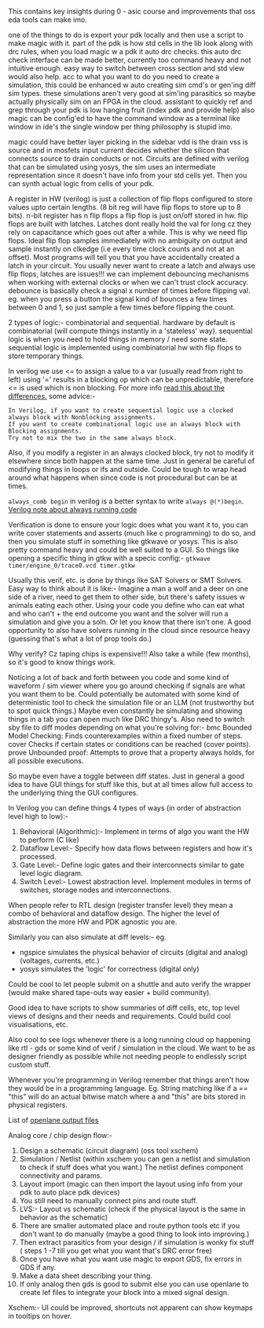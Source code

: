 This contains key insights during 0 - asic course and improvements that oss eda tools can make imo.

one of the things to do is export your pdk locally and then use a script to make magic with it.
part of the pdk is how std cells in the lib look along with drc rules, when you load magic w a pdk it auto drc checks.
this auto drc check interface can be made better, currently too command heavy and not intuitive enough.
easy way to switch between cross section and std view would also help.
acc to what you want to do you need to create a simulation, this could be enhanced w auto creating sim cmd's or gen'ing diff sim types.
these simulations aren't very good at sim'ing parasitics so maybe actually physically sim on an FPGA in the cloud.
assistant to quickly ref and grep through your pdk is low hanging fruit (index pdk and provide help)
also magic can be config'ed to have the command window as a terminal like window in ide's the single window per thing philosophy is stupid imo.

magic could have better layer picking in the sidebar
vdd is the drain vss is source and in mosfets input current decides whether the silicon that connects source to drain conducts or not.
Circuits are defined with verilog that can be simulated using yosys, the sim uses an intermediate representation since it doesn't have info from your std cells yet.
Then you can synth actual logic from cells of your pdk.

A register in HW (verilog) is just a collection of flip flops configured to store values upto certain lengths.
(8 bit reg will have flip flops to store up to 8 bits).
n-bit register has n flip flops a flip flop is just on/off stored in hw.
flip flops are built with latches.
Latches dont really hold the val for long cz they rely on capacitance which goes out after a while.
This is why we need flip flops.
Ideal flip flop samples immediately with no ambiguity on output and sample instantly on clkedge (i.e every time clock counts and not at an offset).
Most programs will tell you that you have accidentally created a latch in your circuit.
You usually never want to create a latch and always use flip flops, latches are issues!!!
we can implement debouncing mechanisms when working with external clocks or when we can't trust clock accuracy.
debounce is basically check a signal x number of times before flipping val.
eg. when you press a button the signal kind of bounces a few times between 0 and 1, so just sample a few times
before flipping the count.

2 types of logic:- combinatorial and sequential.
hardware by default is combinatorial (will compute things instantly in a 'stateless' way).
sequential logic is when you need to hold things in memory / need some state.
sequential logic is implemented using combinatorial hw with flip flops to store temporary things.

In verilog we use <= to assign a value to a var (usually read from right to left)
using '=' results in a blocking op which can be unpredictable, therefore <= is used which is non blocking.
For more info [read this about the differences.](https://www.perplexity.ai/search/blocking-vs-non-blocking-assig-RkHCoI1nS_OPGGIdcf.EWg)
some advice:-

```
In Verilog, if you want to create sequential logic use a clocked always block with Nonblocking assignments.
If you want to create combinational logic use an always block with Blocking assignments.
Try not to mix the two in the same always block.
```

Also, if you modify a register in an always clocked block, try not to modify it elsewhere since both happen at the same time.
Just in general be careful of modifying things in loops or ifs and outside.
Could be tough to wrap head around what happens when since code is not procedural but can be at times.

`always_comb begin` in verilog is a better syntax to write `always @(*)begin`.
[Verilog note about always running code](https://chatgpt.com/share/6813f4ca-1850-8000-aec0-12fcf59bf812)

Verification is done to ensure your logic does what you want it to, you can write cover statements and asserts
(much like c programming) to do so, and then you simulate stuff in something like gtkwave or yosys.
This is also pretty command heavy and could be well suited to a GUI.
So things like opening a specific thing in gtkw with a specic config:-
`gtkwave timer/engine_0/trace0.vcd timer.gtkw`

Usually this verif, etc. is done by things like SAT Solvers or SMT Solvers.
Easy way to think about it is like:-
Imagine a man a wolf and a deer on one side of a river, need to get them to other side, but there's safety issues w animals eating each other.
Using your code you define who can eat what and who can't + the end outcome you want and the solver will run a simulation and give you a soln.
Or let you know that there isn't one.
A good opportunity to also have solvers running in the cloud since resource heavy (guessing that's what a lot of prop tools do.)

Why verify? Cz taping chips is expensive!!! Also take a while (few months), so it's good to know things work.

Noticing a lot of back and forth between you code and some kind of waveform / sim viewer where you go around checking if signals are what you want them to be.
Could potentially be automated with some kind of deterministic tool to check the simulation file or an LLM (not trustworthy but to spot quick things.)
Maybe even constantly be simulating and showing things in a tab you can open much like DRC thingy's.
Also need to switch sby file to diff modes depending on what you're solving for:-
bmc   	Bounded Model Checking: Finds counterexamples within a fixed number of steps.
cover 	Checks if certain states or conditions can be reached (cover points).
prove 	Unbounded proof: Attempts to prove that a property always holds, for all possible executions.

So maybe even have a toggle between diff states. Just in general a good idea to have GUI things for stuff like this, but at all times allow full access to the underlying thing the GUI configures.

In Verilog you can define things 4 types of ways (in order of abstraction level high to low):-
  1. Behavioral (Algorithmic):- Implement in terms of algo you want the HW to perform (C like)
  2. Dataflow Level:- Specify how data flows between registers and how it's processed.
  3. Gate Level:- Define logic gates and their interconnects similar to gate level logic diagram.
  4. Switch Level:- Lowest abstraction level. Implement modules in terms of switches, storage nodes and interconnections.

When people refer to RTL design (register transfer level) they mean a combo of behavioral and dataflow design.
The higher the level of abstraction the more HW and PDK agnostic you are.

Similarly you can also simulate at diff levels:-
eg.
  - ngspice simulates the physical behavior of circuits (digital and analog) (voltages, currents, etc.)
  - yosys simulates the 'logic' for correctness (digital only)

Could be cool to let people submit on a shuttle and auto verify the wrapper (would make shared tape-outs way easier + build community).

Good idea to have scripts to show summaries of diff cells, etc, top level views of designs and their needs and requirements. Could build cool visualisations, etc.

Also cool to see logs whenever there is a long running cloud op happening like rtl - gds or some kind of verif / simulation in the cloud.
We want to be as designer friendly as possible while not needing people to endlessly script custom stuff.

Whenever you're programming in Verilog remember that things aren't how they would be in a programming language.
Eg. String matching like if a == "this" will do an actual bitwise match where a and "this" are bits stored in physical registers.

List of [openlane output files](https://docs.google.com/spreadsheets/d/1SePRLd8waVPa1BXPMB2cBOUIXK2lYbP_ace_7pNuEw8/edit?gid=1859713634#gid=1859713634)

Analog core / chip design flow:-
  1. Design a schematic (circuit diagram) (oss tool xschem)
  2. Simulation / Netlist (within xschem you can gen a netlist and simulation to check if stuff does what you want.) The netlist defines component connectivity and params.
  3. Layout import (magic can then import the layout using info from your pdk to auto place pdk devices)
  4. You still need to manually connect pins and route stuff.
  5. LVS:- Layout vs schematic (check if the physical layout is the same in behavior as the schematic)
  6. There are smaller automated place and route python tools etc if you don't want to do manually (maybe a good thing to look into improving.)
  7. Then extract parasitics from your design / if simulation is wonky fix stuff ( steps 1 -7 till you get what you want that's DRC error free)
  8. Once you have what you want use magic to export GDS, fix errors in GDS if any.
  9. Make a data sheet describing your thing.
  10. If only analog then gds is good to submit else you can use openlane to create lef files to integrate your block into a mixed signal design.

Xschem:- UI could be improved, shortcuts not apparent can show keymaps in tooltips on hover.

